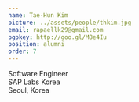 ```yaml
---
name: Tae-Hun Kim
picture: ../assets/people/thkim.jpg
email: rapaellk29@gmail.com
pgpkey: http://goo.gl/M8e4Iu
position: alumni
order: 7
---
```

Software Engineer<br>
SAP Labs Korea<br>
Seoul, Korea<br>
